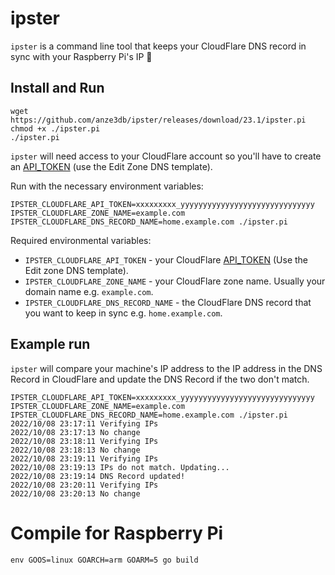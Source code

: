 # ipster

`ipster` is a command line tool that keeps your CloudFlare DNS record in sync with your Raspberry Pi's IP 🤝

## Install and Run

```
wget https://github.com/anze3db/ipster/releases/download/23.1/ipster.pi
chmod +x ./ipster.pi
./ipster.pi
```

`ipster` will need access to your CloudFlare account so you'll have to create an [API_TOKEN](https://dash.cloudflare.com/profile/api-tokens) (use the Edit Zone DNS template).

Run with the necessary environment variables:
```
IPSTER_CLOUDFLARE_API_TOKEN=xxxxxxxxx_yyyyyyyyyyyyyyyyyyyyyyyyyyyyyy IPSTER_CLOUDFLARE_ZONE_NAME=example.com IPSTER_CLOUDFLARE_DNS_RECORD_NAME=home.example.com ./ipster.pi
```

Required environmental variables:

* `IPSTER_CLOUDFLARE_API_TOKEN` - your CloudFlare [API_TOKEN](https://dash.cloudflare.com/profile/api-tokens) (Use the Edit zone DNS template).
* `IPSTER_CLOUDFLARE_ZONE_NAME` - your CloudFlare zone name. Usually your domain name e.g. `example.com`.
* `IPSTER_CLOUDFLARE_DNS_RECORD_NAME` - the CloudFlare DNS record that you want to keep in sync e.g. `home.example.com`.

## Example run

`ipster` will compare your machine's IP address to the IP address in the DNS Record in CloudFlare and update the DNS Record if the two don't match.

```
IPSTER_CLOUDFLARE_API_TOKEN=xxxxxxxxx_yyyyyyyyyyyyyyyyyyyyyyyyyyyyyy IPSTER_CLOUDFLARE_ZONE_NAME=example.com IPSTER_CLOUDFLARE_DNS_RECORD_NAME=home.example.com ./ipster.pi
2022/10/08 23:17:11 Verifying IPs
2022/10/08 23:17:13 No change
2022/10/08 23:18:11 Verifying IPs
2022/10/08 23:18:13 No change
2022/10/08 23:19:11 Verifying IPs
2022/10/08 23:19:13 IPs do not match. Updating...
2022/10/08 23:19:14 DNS Record updated!
2022/10/08 23:20:11 Verifying IPs
2022/10/08 23:20:13 No change
```

# Compile for Raspberry Pi

```
env GOOS=linux GOARCH=arm GOARM=5 go build
```
